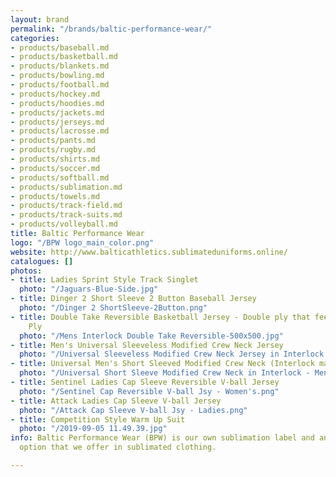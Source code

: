 ```yaml
---
layout: brand
permalink: "/brands/baltic-performance-wear/"
categories:
- products/baseball.md
- products/basketball.md
- products/blankets.md
- products/bowling.md
- products/football.md
- products/hockey.md
- products/hoodies.md
- products/jackets.md
- products/jerseys.md
- products/lacrosse.md
- products/pants.md
- products/rugby.md
- products/shirts.md
- products/soccer.md
- products/softball.md
- products/sublimation.md
- products/towels.md
- products/track-field.md
- products/track-suits.md
- products/volleyball.md
title: Baltic Performance Wear
logo: "/BPW logo_main_color.png"
website: http://www.balticathletics.sublimateduniforms.online/
catalogues: []
photos:
- title: Ladies Sprint Style Track Singlet
  photo: "/Jaguars-Blue-Side.jpg"
- title: Dinger 2 Short Sleeve 2 Button Baseball Jersey
  photo: "/Dinger 2 ShortSleeve-2Button.png"
- title: Double Take Reversible Basketball Jersey - Double ply that feels like Single
    Ply
  photo: "/Mens Interlock Double Take Reversible-500x500.jpg"
- title: Men's Universal Sleeveless Modified Crew Neck Jersey
  photo: "/Universal Sleeveless Modified Crew Neck Jersey in Interlock - Men's.png"
- title: Universal Men's Short Sleeved Modified Crew Neck (Interlock material)
  photo: "/Universal Short Sleeve Modified Crew Neck in Interlock - Men's.png"
- title: Sentinel Ladies Cap Sleeve Reversible V-ball Jersey
  photo: "/Sentinel Cap Reversible V-ball Jsy - Women's.png"
- title: Attack Ladies Cap Sleeve V-ball Jersey
  photo: "/Attack Cap Sleeve V-ball Jsy - Ladies.png"
- title: Competition Style Warm Up Suit
  photo: "/2019-09-05 11.49.39.jpg"
info: Baltic Performance Wear (BPW) is our own sublimation label and another great
  option that we offer in sublimated clothing.

---
```

